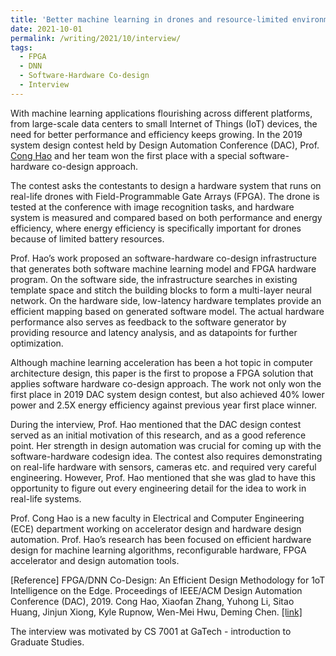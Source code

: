 ```yaml
---
title: 'Better machine learning in drones and resource-limited environments '
date: 2021-10-01
permalink: /writing/2021/10/interview/
tags:
  - FPGA
  - DNN
  - Software-Hardware Co-design
  - Interview
---
```



With machine learning applications flourishing across different platforms, from large-scale data centers to small Internet of Things (IoT) devices, the need for better performance and efficiency keeps growing. In the 2019 system design contest held by Design Automation Conference (DAC), Prof. [Cong Hao](https://sites.gatech.edu/ece-callie/) and her team won the first place with a special software-hardware co-design approach. 

The contest asks the contestants to design a hardware system that runs on real-life drones with Field-Programmable Gate Arrays (FPGA). The drone is tested at the conference with image recognition tasks, and hardware system is measured and compared based on both performance and energy efficiency, where energy efficiency is specifically important for drones because of limited battery resources.

Prof. Hao’s work proposed an software-hardware co-design infrastructure that generates both software machine learning model and FPGA hardware program. On the software side, the infrastructure searches in existing template space and stitch the building blocks to form a multi-layer neural network. On the hardware side, low-latency hardware templates provide an efficient mapping based on generated software model. The actual hardware performance also serves as feedback to the software generator by providing resource and latency analysis, and as datapoints for further optimization. 

Although machine learning acceleration has been a hot topic in computer architecture design, this paper is the first to propose a FPGA solution that applies software hardware co-design approach. The work not only won the first place in 2019 DAC system design contest, but also achieved 40% lower power and 2.5X energy efficiency against previous year first place winner.

During the interview, Prof. Hao mentioned that the DAC design contest served as an initial motivation of this research, and as a good reference point. Her strength in design automation was crucial for coming up with the software-hardware codesign idea. The contest also requires demonstrating on real-life hardware with sensors, cameras etc. and required very careful engineering. However, Prof. Hao mentioned that she was glad to have this opportunity to figure out every engineering detail for the idea to work in real-life systems. 

Prof. Cong Hao is a new faculty in Electrical and Computer Engineering (ECE) department working on accelerator design and hardware design automation. Prof. Hao’s research has been focused on efficient hardware design for machine learning algorithms, reconfigurable hardware, FPGA accelerator and design automation tools.

[Reference]
FPGA/DNN Co-Design: An Efficient Design Methodology for 1oT Intelligence on the Edge. Proceedings of IEEE/ACM Design Automation Conference (DAC), 2019. Cong Hao, Xiaofan Zhang, Yuhong Li, Sitao Huang, Jinjun Xiong, Kyle Rupnow, Wen-Mei Hwu, Deming Chen. [[link]](https://dl.acm.org/doi/10.1145/3316781.3317829)

The interview was motivated by CS 7001 at GaTech - introduction to Graduate Studies.
